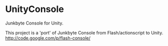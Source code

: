 UnityConsole
============

Junkbyte Console for Unity.

This project is a 'port' of Junkbyte Console from Flash/actionscript to Unity.
http://code.google.com/p/flash-console/
